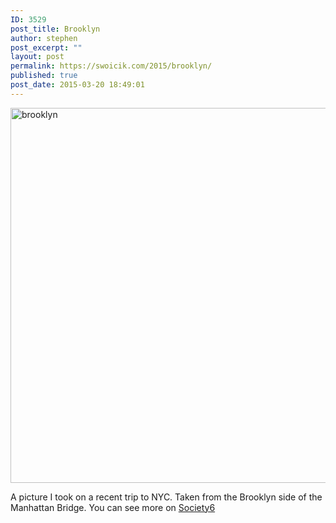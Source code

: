 ```yaml
---
ID: 3529
post_title: Brooklyn
author: stephen
post_excerpt: ""
layout: post
permalink: https://swoicik.com/2015/brooklyn/
published: true
post_date: 2015-03-20 18:49:01
---
```

<img class="aligncenter size-full wp-image-3530" src="http://woicik.rivikhosting.com/files/2015/06/brooklyn.jpg" alt="brooklyn" width="600" height="600">

A picture I took on a recent trip to NYC. Taken from the Brooklyn side of the Manhattan Bridge. You can see more on <a href="http://society6.com/product/brooklyn-769_print#1=45" target="_blank">Society6</a>